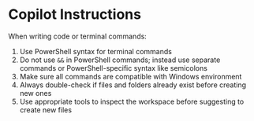 # Copilot Instructions

When writing code or terminal commands:

1. Use PowerShell syntax for terminal commands
2. Do not use `&&` in PowerShell commands; instead use separate commands or PowerShell-specific syntax like semicolons
3. Make sure all commands are compatible with Windows environment
4. Always double-check if files and folders already exist before creating new ones
5. Use appropriate tools to inspect the workspace before suggesting to create new files